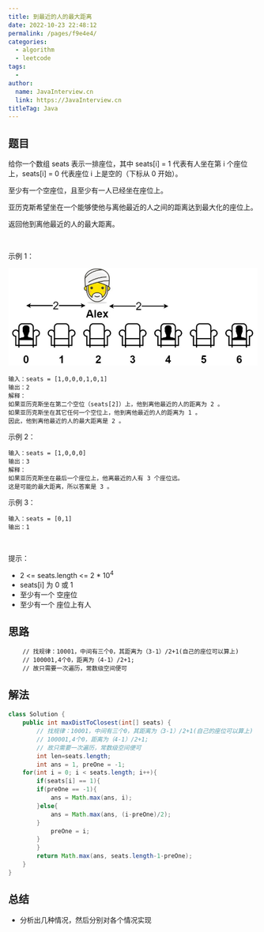 ```yaml
---
title: 到最近的人的最大距离
date: 2022-10-23 22:48:12
permalink: /pages/f9e4e4/
categories:
  - algorithm
  - leetcode
tags:
  - 
author: 
  name: JavaInterview.cn
  link: https://JavaInterview.cn
titleTag: Java
---
```


## 题目

给你一个数组 seats 表示一排座位，其中 seats[i] = 1 代表有人坐在第 i 个座位上，seats[i] = 0 代表座位 i 上是空的（下标从 0 开始）。

至少有一个空座位，且至少有一人已经坐在座位上。

亚历克斯希望坐在一个能够使他与离他最近的人之间的距离达到最大化的座位上。

返回他到离他最近的人的最大距离。

 

示例 1：

![](/media/pictures/leetcode/distance.jpeg)

    输入：seats = [1,0,0,0,1,0,1]
    输出：2
    解释：
    如果亚历克斯坐在第二个空位（seats[2]）上，他到离他最近的人的距离为 2 。
    如果亚历克斯坐在其它任何一个空位上，他到离他最近的人的距离为 1 。
    因此，他到离他最近的人的最大距离是 2 。 
示例 2：

    输入：seats = [1,0,0,0]
    输出：3
    解释：
    如果亚历克斯坐在最后一个座位上，他离最近的人有 3 个座位远。
    这是可能的最大距离，所以答案是 3 。
示例 3：

    输入：seats = [0,1]
    输出：1
 

提示：

- 2 <= seats.length <= 2 * 10<sup>4</sup>
- seats[i] 为 0 或 1
- 至少有一个 空座位
- 至少有一个 座位上有人


## 思路

        // 找规律：10001，中间有三个0，其距离为（3-1）/2+1(自己的座位可以算上)
        // 100001,4个0，距离为（4-1）/2+1;
        // 故只需要一次遍历，常数级空间便可

## 解法
```java
class Solution {
    public int maxDistToClosest(int[] seats) {
        // 找规律：10001，中间有三个0，其距离为（3-1）/2+1(自己的座位可以算上)
        // 100001,4个0，距离为（4-1）/2+1;
        // 故只需要一次遍历，常数级空间便可
        int len=seats.length;
        int ans = 1, preOne = -1;
	for(int i = 0; i < seats.length; i++){
	    if(seats[i] == 1){
		if(preOne == -1){
		    ans = Math.max(ans, i);
		}else{
		    ans = Math.max(ans, (i-preOne)/2);
		}
	        preOne = i;
	    }
        }
        return Math.max(ans, seats.length-1-preOne);
    }
}
```

## 总结

- 分析出几种情况，然后分别对各个情况实现 
